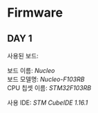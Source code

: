 # Firmware
## DAY 1
사용된 보드:  
  
보드 이름:  *Nucleo*  
보드 모델명:  *Nucleo-F103RB*  
CPU 칩셋 이름:  *STM32F103RB*  

사용 IDE:  *STM CubeIDE 1.16.1*  
  
